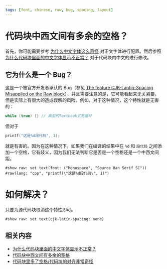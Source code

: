 ```yaml
---
tags: [font, chinese, raw, bug, spacing, layout]
---
```


# 代码块中西文间有多余的空格？

首先，你可能需要参考 [为什么中文字体这么奇怪](./strange-fonts.md) 对正文字体进行配置。然后参照 [为什么代码块里面的中文字体显示不正常？](./chinese-in-raw.md) 对于代码块内中文的进行修改。

## 它为什么是一个 Bug？

这是一个被官方开发者承认的 Bug（参见 [The feature CJK-Lantin-Spacing Misapplied on the Raw block](https://github.com/typst/typst/issues/5760)），并且需要注意的是，它可能看起来无关紧要，但是实际上有很大的造成误解的风险。例如，对于这种情况，这个特性就是无害的：

```cpp
while (true) {} // 典型的Textbook式死循环
```

但对于

```cpp
printf("这是%d段代码", 1);
```

就是有害的。因为在这种情况下，如果我们在编译的结果中在 `%d` 和 `段代码` 之间添加一个空格，它有歧义，因为我们无法判断它是否是一个空格还是一个中西文间距。

```typst
#show raw: set text(font: ("Monospace", "Source Han Serif SC"))
#raw(lang: "cpp", "printf(\"这是%d段代码\", 1)")
```

# 如何解决？

只要为源代码块取消这个特性即可。

```typst no-render
#show raw: set text(cjk-latin-spacing: none)
```

## 相关内容

- [为什么代码块里面的中文字体显示不正常？](./chinese-in-raw.md)
- [代码块中西文间有多余的空格](./cjk-latin-spacing-in-raw.md)
- [代码块里多了空格/代码块的对齐非常奇怪](./code-block-justify.md)